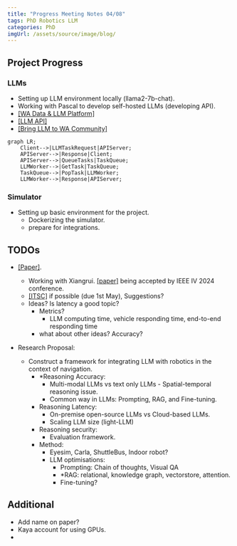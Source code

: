 ```yaml
---
title: "Progress Meeting Notes 04/08"
tags: PhD Robotics LLM
categories: PhD
imgUrl: /assets/source/image/blog/
---
```



## Project Progress

### LLMs
- Setting up LLM environment locally (llama2-7b-chat).
- Working with Pascal to develop self-hosted LLMs (developing API).
- [[WA Data & LLM Platform]](https://llm.nlp-tlp.org/)
- [[LLM API]](https://api.nlp-tlp.org/redoc/#tag/queue_task)
- [[Bring LLM to WA Community]](https://uwa-nlp-tlp.gitbook.io/llm-tutorial)
```mermaid
graph LR;
    Client-->|LLMTaskRequest|APIServer;
    APIServer-->|Response|Client;
    APIServer-->|QueueTasks|TaskQueue;
    LLMWorker-->|GetTask|TaskQueue;
    TaskQueue-->|PopTask|LLMWorker;
    LLMWorker-->|Response|APIServer;
```

### Simulator
- Setting up basic environment for the project.
  - Dockerizing the simulator.
  - prepare for integrations.

## TODOs
- [[Paper]](https://www.overleaf.com/project/660fbf6b9ea6dbdd103450d1).
  - Working with Xiangrui. [[paper]](https://www.overleaf.com/project/660e10a7a7150a1f69475262) being accepted by 
    IEEE IV 2024 conference.
  - [[ITSC]](https://its.papercept.net/conferences/scripts/start.pl) if possible (due 1st May), Suggestions?
  - Ideas? Is latency a good topic? 
    - Metrics?
      - LLM computing time, vehicle responding time, end-to-end responding time
    - what about other ideas? Accuracy?

- Research Proposal:
  - Construct a framework for integrating LLM with robotics in the context of navigation.
      - *Reasoning Accuracy: 
        - Multi-modal LLMs vs text only LLMs - Spatial-temporal reasoning issue.
        - Common way in LLMs: Prompting, RAG, and Fine-tuning.
      - Reasoning Latency:
        - On-premise open-source LLMs vs Cloud-based LLMs.
        - Scaling LLM size (light-LLM)
      - Reasoning security:
        - Evaluation framework.
    - Method:
      - Eyesim, Carla, ShuttleBus, Indoor robot?
      - LLM optimisations:
        - Prompting: Chain of thoughts, Visual QA
        - *RAG: relational, knowledge graph, vectorstore, attention.
        - Fine-tuning?

## Additional
- Add name on paper?
- Kaya account for using GPUs.
- 
